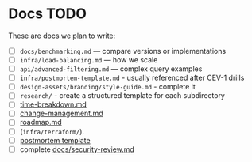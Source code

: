 <!--
START OF: todo.md
Purpose: Provide documentation maintainer with a list of files to write template for.
Update Frequency: Whenever a new requirement is needed or something new is learned about documentation and there is not enough time to implement it.
Location: docs/todo.md
-->

# Docs TODO

These are docs we plan to write:

- [ ] `docs/benchmarking.md` — compare versions or implementations
- [ ] `infra/load-balancing.md` — how we scale
- [ ] `api/advanced-filtering.md` — complex query examples
- [ ] `infra/postmortem-template.md` - usually referenced after CEV-1 drills
- [ ] `design-assets/branding/style-guide.md` - complete it
- [ ] `research/` - create a structured template for each subdirectory
- [ ] [time-breakdown.md](project-management/time-breakdown.md)
- [ ] [change-management.md](project-management/change-management.md)
- [ ] [roadmap.md](roadmap.md)
- [ ]  (`infra/terraform/`).
- [ ] [postmortem template](infra/postmortem-template.md)
- [ ] complete [docs/security-review.md](docs/security-review.md)

<!-- END OF: todo.md -->
